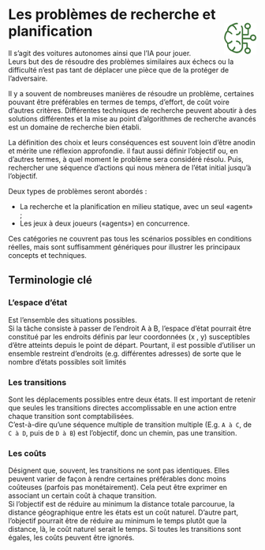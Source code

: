 # **Les problèmes de recherche et planification** <a href="../../../"><img src="https://github.com/MiKL5/BI/raw/master/assets/bi.svg" alt="Les intelligences artificielles" align="right" height="64px"></a>
Il s’agit des voitures autonomes ainsi que l’IA pour jouer.  
Leurs but des de résoudre des problèmes similaires aux échecs ou la difficulté n’est pas tant de déplacer une pièce que de la protéger de l’adversaire.

Il y a souvent de nombreuses manières de résoudre un problème, certaines pouvant être préférables en termes de temps, d’effort, de coût voire d’autres critères. Différentes techniques de recherche peuvent aboutir à des solutions différentes et la mise au point d’algorithmes de recherche avancés est un domaine de recherche bien établi.

La définition des choix et leurs conséquences est souvent loin d’être anodin et mérite une réflexion approfondie. il faut aussi définir l’objectif ou, en d’autres termes, à quel moment le problème sera considéré résolu. Puis, rechercher une séquence d’actions qui nous mènera de l’état initial jusqu’à l’objectif.

Deux types de problèmes seront abordés :
* La recherche et la planification en milieu statique, avec un seul «agent» ;
* Les jeux à deux joueurs («agents») en concurrence.

Ces catégories ne couvrent pas tous les scénarios possibles en conditions réelles, mais sont suffisamment génériques pour illustrer les principaux concepts et techniques.
## **Terminologie clé**
### **L’espace d’état**
Est l’ensemble des situations possibles.  
Si la tâche consiste à passer de l’endroit A à B, l’espace d’état pourrait être constitué par les endroits définis par leur coordonnées (x , y) susceptibles d’être atteints depuis le point de départ. Pourtant, il est possible d’utiliser un ensemble restreint d’endroits (e.g. différentes adresses) de sorte que le nombre d’états possibles soit limités
### **Les transitions**
Sont les déplacements possibles entre deux états. 
Il est important de retenir que seules les transitions directes accomplissable en une action entre chaque transition sont comptabilisées.  
C’est-à-dire qu’une séquence multiple de transition multiple (E.g. `A à C`, de `C à D`, puis de `D à B`) est l’objectif, donc un chemin, pas une transition.
### **Les coûts**
Désignent que, souvent, les transitions ne sont pas identiques. Elles peuvent varier de façon à rendre certaines préférables donc moins coûteuses (parfois pas monétairement). Cela peut être exprimer en associant un certain coût à chaque transition.  
Si l’objectif est de réduire au minimum la distance totale parcourue, la distance géographique entre les états est un coût naturel. D’autre part, l’objectif pourrait être de réduire au minimum le temps plutôt que la distance, là, le coût naturel serait le temps. Si toutes les transitions sont égales, les coûts peuvent être ignorés.